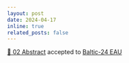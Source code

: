 ```yaml
---
layout: post
date: 2024-04-17
inline: true
related_posts: false
---
```


<a href="#">🚨 02 Abstract</a> accepted to <a href='https://baltic.uroweb.org/'>Baltic-24 EAU</a>